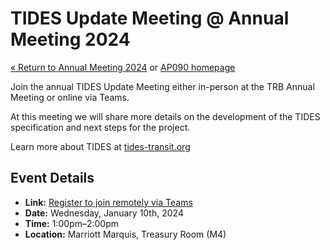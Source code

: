 # TIDES Update Meeting @ Annual Meeting 2024

[« Return to Annual Meeting 2024](/annual-meetings/2024/) or [AP090 homepage](/)

Join the annual TIDES Update Meeting either in-person at the TRB Annual Meeting or online via Teams.

At this meeting we will share more details on the development of the TIDES specification and next steps for the project.

Learn more about TIDES at [tides-transit.org](https://tides-transit.org/)

## Event Details

- **Link:** [Register to join remotely via Teams](https://teams.microsoft.com/registration/i_a_3SpIc0WB4P74FWpP0A,iNKzpGJ2h0qMtupFSVSQWA,Ey4w3K_4MUmpI9YSvAYI5w,hE5Q_K9Kk06HwFOgNIBytQ,tOxD_6P3VUGI8VnwKQiCXw,3L-2Nd1c2k-bPch9bNkqag?mode=read&tenantId=ddbff68b-482a-4573-81e0-fef8156a4fd0&webinarRing=gcc)
- **Date:** Wednesday, January 10th, 2024
- **Time:** 1:00pm–2:00pm
- **Location:** Marriott Marquis, Treasury Room (M4)
